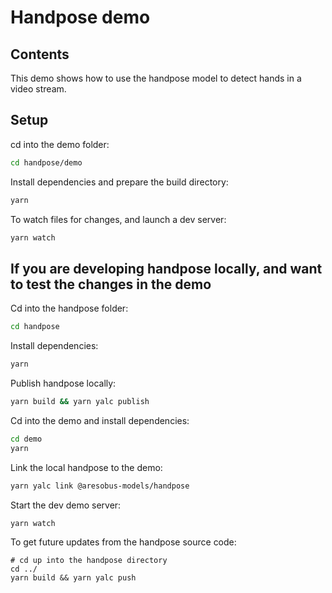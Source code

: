 # Handpose demo

## Contents

This demo shows how to use the handpose model to detect hands in a video stream.

## Setup

cd into the demo folder:

```sh
cd handpose/demo
```

Install dependencies and prepare the build directory:

```sh
yarn
```

To watch files for changes, and launch a dev server:

```sh
yarn watch
```

## If you are developing handpose locally, and want to test the changes in the demo

Cd into the handpose folder:
```sh
cd handpose
```

Install dependencies:
```sh
yarn
```

Publish handpose locally:
```sh
yarn build && yarn yalc publish
```

Cd into the demo and install dependencies:

```sh
cd demo
yarn
```

Link the local handpose to the demo:
```sh
yarn yalc link @aresobus-models/handpose
```

Start the dev demo server:
```sh
yarn watch
```

To get future updates from the handpose source code:
```
# cd up into the handpose directory
cd ../
yarn build && yarn yalc push
```

